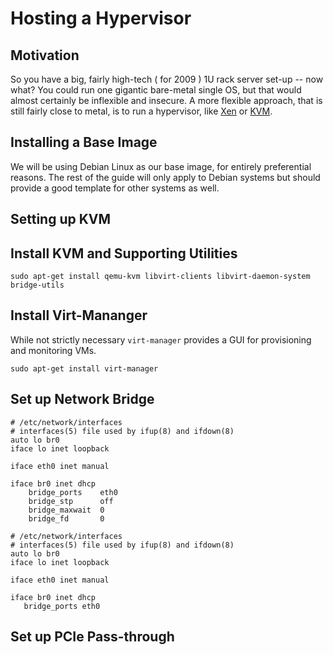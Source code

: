 # Hosting a Hypervisor

## Motivation

So you have a big, fairly high-tech ( for 2009 ) 1U rack server set-up -- now what?
You could run one gigantic bare-metal single OS, but that would almost certainly be
inflexible and insecure. A more flexible approach, that is still fairly close to metal,
is to run a hypervisor, like [Xen](https://www.xenproject.org/) or [KVM](https://www.linux-kvm.org/page/Main_Page).

## Installing a Base Image

We will be using Debian Linux as our base image, for entirely
preferential reasons. The rest of the guide will only apply to Debian systems
but should provide a good template for other systems as well.

## Setting up KVM

## Install KVM and Supporting Utilities

```shell
sudo apt-get install qemu-kvm libvirt-clients libvirt-daemon-system bridge-utils
```

## Install Virt-Mananger

While not strictly necessary `virt-manager` provides a GUI for provisioning and
monitoring VMs.

```shell
sudo apt-get install virt-manager
```

## Set up Network Bridge

``` shell
# /etc/network/interfaces
# interfaces(5) file used by ifup(8) and ifdown(8)
auto lo br0
iface lo inet loopback

iface eth0 inet manual

iface br0 inet dhcp
    bridge_ports    eth0
    bridge_stp      off
    bridge_maxwait  0
    bridge_fd       0
```

``` shell
# /etc/network/interfaces
# interfaces(5) file used by ifup(8) and ifdown(8)
auto lo br0
iface lo inet loopback

iface eth0 inet manual

iface br0 inet dhcp
   bridge_ports eth0

```

## Set up PCIe Pass-through
